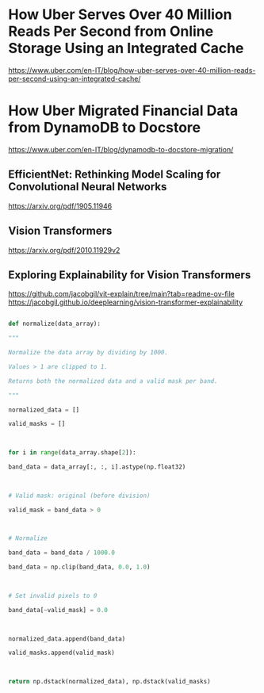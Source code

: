 

# How Uber Serves Over 40 Million Reads Per Second from Online Storage Using an Integrated Cache

https://www.uber.com/en-IT/blog/how-uber-serves-over-40-million-reads-per-second-using-an-integrated-cache/


# How Uber Migrated Financial Data from DynamoDB to Docstore

https://www.uber.com/en-IT/blog/dynamodb-to-docstore-migration/


## EfficientNet: Rethinking Model Scaling for Convolutional Neural Networks

https://arxiv.org/pdf/1905.11946


## Vision Transformers

https://arxiv.org/pdf/2010.11929v2

## Exploring Explainability for Vision Transformers

https://github.com/jacobgil/vit-explain/tree/main?tab=readme-ov-file
https://jacobgil.github.io/deeplearning/vision-transformer-explainability



```python

def normalize(data_array):

"""

Normalize the data array by dividing by 1000.

Values > 1 are clipped to 1.

Returns both the normalized data and a valid mask per band.

"""

normalized_data = []

valid_masks = []

  

for i in range(data_array.shape[2]):

band_data = data_array[:, :, i].astype(np.float32)

  

# Valid mask: original (before division)

valid_mask = band_data > 0

  

# Normalize

band_data = band_data / 1000.0

band_data = np.clip(band_data, 0.0, 1.0)

  

# Set invalid pixels to 0

band_data[~valid_mask] = 0.0

  

normalized_data.append(band_data)

valid_masks.append(valid_mask)

  

return np.dstack(normalized_data), np.dstack(valid_masks)
```